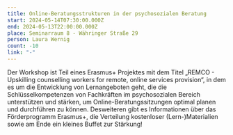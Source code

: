```yaml
---
title: Online-Beratungsstrukturen in der psychosozialen Beratung
start: 2024-05-14T07:30:00.000Z
end: 2024-05-13T22:00:00.000Z
place: Seminarraum 8 - Währinger Straße 29
person: Laura Wernig
count: -10
link: "-"
---
```

<!--StartFragment-->

Der Workshop ist Teil eines Erasmus+ Projektes mit dem Titel „REMCO - Upskilling counselling workers for remote, online services provision“, in dem es um die Entwicklung von Lernangeboten geht, die die Schlüsselkompetenzen von Fachkräften im psychosozialen Bereich unterstützen und stärken, um Online-Beratungssitzungen optimal planen und durchführen zu können. Desweiteren gibt es Informationen über das Förderprogramm Erasmus+, die Verteilung kostenloser (Lern-)Materialien sowie am Ende ein kleines Buffet zur Stärkung!

<!--EndFragment-->